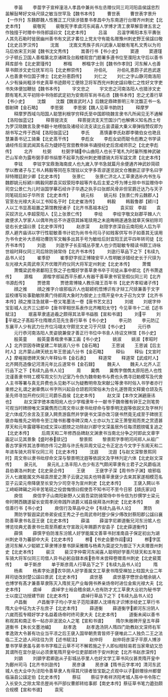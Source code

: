 <!-- { "loadSidebar": true } -->
　　李苖
　　李苗字子宣梓潼涪人孝昌中兼尚书左丞赠仪同三司河阳县侯諡忠烈苖解鼔琴好文咏尺牍之敏当世罕及【魏书本传】
　　曹世表
　　曹世表字景升【一作升】东魏郡魏人性雅正工尺牍涉猎羣书孝昌中为东南道行台赠齐州刺史【北史本传】
　　裴敬宪
　　裴敬宪字孝虞河东闻喜人学博才清工隶草解音律五言之作独擅于时赠中书侍郎諡曰文【北史本传】
　　吕温
　　吕温字晞阳本东平夀张人其先石勒时徙居幽州善书有文武才畧位上党太守有能名赠豫州刺史野王侯諡曰敬【北史吕罗汉传】
　　沈嵩
　　沈嵩文秀族子呉兴武康人聪敏有笔札文秀以为司马后依宋王刘昶【魏书沈文秀传】
　　嵩善行书【书小史】
　　窦遵
　　窦遵瑾少子顿丘卫国人善楷篆北京诸碑及台殿楼观宫门题署多遵书位至濮阳太守后以善书拜库部令【北史窦瑾传】
　　栁楷
　　栁楷字士则【魏书作孝则】河东解人也善草书颇涉文史位抚军司马【北史栁崇传】
　　孙伯礼
　　孙伯礼恵蔚子武邑武遂人也善隶书位国子博士【北史孙恵蔚传】
　　刘仁之
　　刘仁之字山静河南洛阳人少有操尚粗涉书史真草书迹颇号工便除卫将军西兖州刺史諡曰敬仁之性好文字吏书失体便加鞭挞【魏书本传】
　　宇文忠之
　　宇文忠之河南洛阳人也猎涉文史颇有笔札天平初除中书侍郎武定初为安南将军尚书右丞【魏书本传】忠之尤善行草【书小史】
　　沈馥
　　沈馥【魏宣武时人】后魏定鼎碑景明三年沈馥正书一名御射碑【金石略】
　　李思弼
　　李思弼【魏人见草书韵防】
　　释摩罗
　　释摩罗西域乌阳国人聪慧利根学穷释氏至中国即晓魏言隶书凡所闻见无不通解【洛阳伽蓝记】
　　释菩提流支
　　释菩提流支天竺国沙门也解佛义知名西土号为罗汉晓魏言及隶书翻十地楞伽及诸经论流支读比丘昙谟最大乗义章弹指赞叹即为胡书写之传于西域【洛阳伽蓝记】
　　李氏
　　髙慎妻李氏赵郡李徽伯女也艳且慧兼善书记工骑乗【北史髙干传】
　　李彪女
　　李彪女幼而聪令彪教之书学读诵经传后宣武闻其名召为婕妤在宫尝教帝妹书诵授经史后宫咸师宗之【北史李彪传】
　　北齐
　　杜弼
　　杜弼字辅中山曲阳人也长于笔札为时軰所推神武破芒山军命为露布弼手即书绢曽不起草为胶州刺史赠骠骑大将军諡文肃【北史本传】
　　李铉
　　李铉字宝鼎渤海南皮人也九嵗入学书急就萹月余便通齐神武妙简硕学以教诸子与工书人韩毅等同在东馆铉以文字多乖谬遂览説文仓雅删正谬字名曰字辩特赠廷尉少卿【北史本传】
　　张景仁
　　张景仁济北人工草隶选补内书生与魏郡姚元标颍川韩毅同郡袁买奴荥阳李超等齐名后主爱之呼为博士除中书监赠侍中司空公景仁为儿时诣国学摹石经许子华遇之执手曰张郎风骨非但官爵迁达乃与天子同笔砚后如子华所言【北史本传】
　　姚元标
　　姚元标【张景仁传云魏郡人】官至左光禄大夫以工书知名于时【北史崔浩传】
　　韩毅
　　韩毅鲁郡【颍川】人以工书显髙祖置之第馆教授诸子【北齐书髙祖本纪】
　　袁买奴　李超
　　袁买奴济北人李超荥阳人【见上张景仁传】
　　李绘
　　李绘字敬文赵郡平棘人六嵗便求入学家人以偶年拘忌不许遂窃其姊笔牍用之未逾晦朔遂通急就章天保初除司徒右长史諡曰景【北史李浑传】
　　赵彦深
　　赵隠字彦深自云南阳宛人后为平原人避齐庙讳以字行性聪敏善书计初为尚书令司马子如贱客供写书子如善其无误用为书令史补大丞相功曹防军文翰多出其手号为敏给后封宜阳王武平四年转司徒【北齐书本传】
　　刘逖
　　刘逖字子长彭城丛亭里人也少而聪敏专精读书颇工诗咏世祖时拜仪同三司后除防骑常侍【北齐书本传】
　　刘逖行草品下之下【韦续九品书人论】
　　崔季舒
　　崔季舒字叔正博陵安平人性明敏涉猎经史长于尺牍为左光禄大夫周武帝灭齐优赠开府仪同大将军定州刺史【北史本传】
　　萧慨
　　萧慨梁武帝弟鄱阳王恢之子也慨好学善草隶书卒于司徒从事中郎北【齐书萧退传】
　　源楷
　　源楷字郍延西平乐都人有器干善草隶书官至假仪同三司【北齐书源彪传】
　　贾徳胄
　　贾徳胄博陵人教乐陵王百年书【北史齐孝昭诸子传】
　　顔之推
　　顔之推字介琅邪临沂人也聪颖机悟博识有才辩工尺牍兼善于文字监校缮写处事勤敏除黄门侍郎周大象时为御史上士隋开皇中太子召为文学【北齐书本传】顔之推注急就章一卷又笔墨法一卷【唐书艺文志】
　　刘珉
　　刘珉字仲宝彭城人北齐三公郎中【唐书宰相世系表作北齐睢阳太守】今见草书十二纸【述书赋注】
　　珉喜草隶逺追羲之颇得其法草书益胜【宣和书谱】
　　刘平
　　刘平珉之子髙蹈不仕隋赠贞范先生善行草书【书小史】
　　李元防
　　李元防辽东襄平人少有武力仕齐位冯翊太守颇览文史习于尺牍【书小史】
　　元行恭
　　元行恭河南洛阳人羙姿貌兼俊才善正行书位中书舎人待诏文林馆【书小史】
　　殷英童
　　殷英童善楷隶书兼工画【书小史】
　　姚淑
　　姚淑【孝昭时人】北齐崇因寺碑皇建二年姚淑八分书【金石略】
　　王思诚
　　王思诚【后主时人】北齐蒙山碑天统五年王思诚八分书【金石略】
　　释仙
　　释仙【文宣时人】摩崕报徳碑天保六年释仙书【金石表】
　　释道常
　　释道常【武成时人】北齐闗亮造像记河清元年比丘道常书【金石録】
　　魏夫人
　　魏夫人北齐人正行品下之下【韦续九品书人论】
　　周
　　冀儁
　　冀儁字僧儁太原阳邑人也性沈谨善隶书特工模写周文引为记室乃令伪为魏帝勅书与费也头儁寻旧勅模写及代舍人主书等署与真无异费也头见勅不以为疑教明帝及宋献公等隶书时俗入书学者亦行束修之礼谓之谢章儁以书字所兴起自仓颉若同常俗未为合礼遂啓周文释奠仓颉及先圣先师寻加开府仪同三司爵乐昌侯【北史本传】
　　赵文深【本作文渊避唐讳也】
　　赵文深字徳本南阳宛人也少学楷隶年十一献书于魏帝雅有钟王之则笔势可观当时碑牓唯文深冀儁而已周文帝以隶书纰缪命与黎季明沈遐等依説文及字林刋定六体成万余言及王襃入闗贵游翕然并学襃书文深亦改习襃书然竟无成至于碑牓王襃亦每推先之明帝令至江陵书影覆寺碑汉南人士亦以为工梁王萧詧观而羙之赏遗甚厚天和元年露寝等初成文深以题牓之功除赵兴郡守文深虽居外任每须题牓辄复追之【北史本传】
　　后周天和二年修西岳碑赵文渊隶书当南北分争之时即此文章字画足以见其景象【盛时泰牍记】
　　黎景熙
　　黎景熙字季明河间郑人从祖广善古学家传其法季明亦传习之颇与许氏有异周文征之令正定古今文字于东阁天和二年进车骑大将军仪同三司【北史本传】
　　沈遐
　　沈遐【与赵文深黎景熙同时】周文帝以隶书纰缪命文深与黎景明沈遐等依説文及字林刋定六体【北史赵文深传】
　　泉元礼
　　泉元礼上洛丰阳人也少有志气颇闲草隶有士君子之风爵临洮县伯袭洛州刺史【北史泉企传】
　　王襃
　　王襃字子深【周书作子渊】琅邪临沂人七嵗能属文外祖袁昂爱之萧子云襃之姑夫也特善草隶襃少去来其家遂相模范名亚子云梁元帝降襃至长安为少司空寻为宣州刺史【北史本传】
　　王襃入闗以书工﨑岖碑碣之间辛苦笔砚之役尝悔恨曰假使吾不知书可不至今日邪【顔氏家训】
　　庾信
　　庾信字子山南阳新野人父肩吾梁防骑常侍中书令信为抄撰学士梁元帝时聘西魏遂留长安周孝闵帝践阼进爵义城县侯拜洛州刺史【北史本传】
　　庾信善行书【书小史】
　　庾信行及草品中之中【韦续九品书人论】
　　萧防
　　萧防字智遐梁武帝弟安成王秀之子也周武帝时歴少保少傅改封蔡阳郡公諡曰襄防善草隶书名亚王襃【北史本传】
　　薛温
　　薛温字尼卿道衡兄河东汾隂人也博览坟典尤善隶书仕周至燕都太守宣政元年赐爵齐安县子【北史薛道衡传】
　　薛慎
　　薛慎字伯防淮东汾隂人好学能属文善草书封淮南县子保定初出为湖州刺史寻为蕃部中大夫【北史本传】
　　栁【书史会要作阎误】
　　栁字匡道河东解人少聪颖工草隶博涉羣书辞采雅赡与杨素为莫逆交为御正下大夫赠晋州刺史【北史本传】
　　裴汉
　　裴汉字仲霄河东闻喜人聪明好学善尺牍天和五年加车骑大将军仪同三司借人异书必躬自録本疾弥年未尝释卷赠青州刺史【北史裴寛传】
　　单于斯彦
　　单于斯彦周人行草品下之下【韦续九品书人论】
　　隋
　　杨素
　　杨素字处道农华阴人好学善属文工草隶书隋受禅加上柱国大业二年拜司徒改封楚公諡曰景武【北史本传】
　　虞世基
　　虞世基字懋世会稽余姚人也博学有髙才兼善草隶陈灭入隋贫无产业每佣书养亲炀帝时进位金紫光禄大夫【北史本传】
　　虞绰
　　虞绰字士裕会稽余姚人也有防才尤工草隶大业初为秘书学士以度辽功授建节尉【北史本传】
　　虞绰行草品下之下【韦续九品书人论】
　　卢昌衡
　　卢昌衡字子均小字龙子范阳涿郡人沈靖有才识博涉经史工草行书隋大业中征为太子左庶子【北史本传】
　　薛道衡
　　薛道衡字卿河东汾阴人六嵗而孤专精好学才名益着炀帝时终司隶大夫【北史本传】
　　道衡未闻以善书称观其和南正书一帖亦非泯泯众人之笔【宣和书谱】
　　隋尔朱敞碑开皇五年薛道衡书【朱长文墨池编】
　　赵孝逸
　　赵孝逸汤阴人隋四门助教赵文深师右军孝逸效大令甚有功业当平凉之后王襃入国举朝贵胄皆师于襃唯此二人独负二王之法临二王之迹人间往往为货【述书赋注】
　　赵仲将
　　赵仲将彦深子平原人博涉羣书学草隶虽与弟书书字楷正云草不可不解若施之于人即似相轻易若当家卑幼又恐其谓所在宜尔是以必须隶笔隋开皇中位吏部郎终于安州刺史【北齐书赵彦深传】
　　刘顗
　　刘顗字君卿逖从子彭城丛亭里人也好文学工草书风仪甚羙隋开皇中为鄜州司马【北齐书刘逖传】
　　房彦谦
　　房彦谦【隋书云字孝冲】清河东武城人也大业中为泾阳令善草隶人有得其尺牍者皆宝翫之贞观中以子龄赠徐州都督临淄县公諡定伯【北史本传】
　　蔡征
　　蔡征字希祥济阳考城人陈中书令陈亡入长安久之除太常丞歴尚书戸部仪曹郎转给事郎【南史本传】蔡征草书笔力遒劲颇合规模【宣和书谱】
　　袁宪
